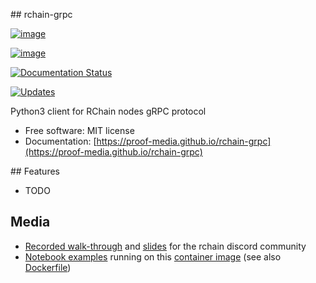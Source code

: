 
## rchain-grpc

[![image](https://img.shields.io/pypi/v/rchain-grpc.svg)](https://pypi.python.org/pypi/rchain-grpc)

[![image](https://travis-ci.com/proof-media/rchain-grpc.svg?branch=master)](https://travis-ci.com/proof-media/rchain-grpc)

[![Documentation Status](https://readthedocs.org/projects/rchain-grpc/badge/?version=latest)](https://rchain-grpc.readthedocs.io/en/latest/?badge=latest)

[![Updates](https://pyup.io/repos/github/proof-media/rchain-grpc/shield.svg)](https://pyup.io/repos/github/proof-media/rchain-grpc/)

Python3 client for RChain nodes gRPC protocol

*   Free software: MIT license
*   Documentation: [https://proof-media.github.io/rchain-grpc](https://proof-media.github.io/rchain-grpc)

## Features

*   TODO

## Media

*   [Recorded walk-through](youtu.be/H_pmVff7c3Q) and [slides](https://nbviewer.jupyter.org/format/slides/github/proof-media/rchain-notebook/blob/master/notebooks/walk-through.ipynb#/) for the rchain discord community
*   [Notebook examples](https://github.com/proof-media/rchain-notebook) running on this [container image](https://hub.docker.com/r/proofmedia/rchain-notebook/) (see also [Dockerfile](https://github.com/proof-media/rchain-notebook/tree/master/builds/notebooker))


